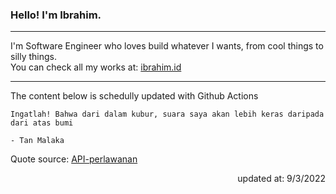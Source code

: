 <h3>Hello! I'm Ibrahim.</h3>

---

I'm Software Engineer who loves build whatever I wants, from cool things to silly things. <br>
You can check all my works at: [ibrahim.id](https://ibrahim.id)

---

The content below is schedully updated with Github Actions

    Ingatlah! Bahwa dari dalam kubur, suara saya akan lebih keras daripada dari atas bumi

    - Tan Malaka

Quote source: [API-perlawanan](https://github.com/ibamibrhm/api-perlawanan)

<div dir="rtl">
updated at: 9/3/2022
</div>